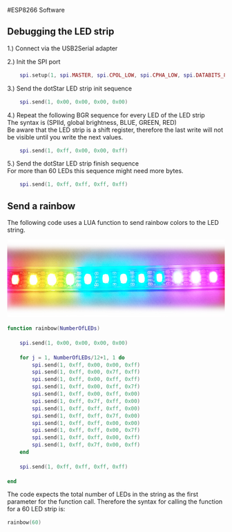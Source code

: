 #ESP8266 Software


## Debugging the LED strip

1.) Connect via the USB2Serial adapter

2.) Init the SPI port
```lua
    spi.setup(1, spi.MASTER, spi.CPOL_LOW, spi.CPHA_LOW, spi.DATABITS_8, 0);
```

3.) Send the dotStar LED strip init sequence
```lua
    spi.send(1, 0x00, 0x00, 0x00, 0x00)
```

4.) Repeat the following BGR sequence for every LED of the LED strip    
   The syntax is (SPIId, global brightness, BLUE, GREEN, RED)    
   Be aware that the LED strip is a shift register, therefore the last write will not be visible until you write the next values.
```lua
    spi.send(1, 0xff, 0x00, 0x00, 0xff)
```

5.) Send the dotStar LED strip finish sequence    
   For more than 60 LEDs this sequence might need more bytes.
```lua
    spi.send(1, 0xff, 0xff, 0xff, 0xff)
```

## Send a rainbow

The following code uses a LUA function to send rainbow colors to the LED string.

<img src="rainbow.jpg" alt="lamp" width="800px" height="180px">

```lua
function rainbow(NumberOfLEDs)

	spi.send(1, 0x00, 0x00, 0x00, 0x00)
	
	for j = 1, NumberOfLEDs/12+1, 1 do
		spi.send(1, 0xff, 0x00, 0x00, 0xff)
		spi.send(1, 0xff, 0x00, 0x7f, 0xff)
		spi.send(1, 0xff, 0x00, 0xff, 0xff)
		spi.send(1, 0xff, 0x00, 0xff, 0x7f)
		spi.send(1, 0xff, 0x00, 0xff, 0x00)
		spi.send(1, 0xff, 0x7f, 0xff, 0x00)
		spi.send(1, 0xff, 0xff, 0xff, 0x00)
		spi.send(1, 0xff, 0xff, 0x7f, 0x00)
		spi.send(1, 0xff, 0xff, 0x00, 0x00)
		spi.send(1, 0xff, 0xff, 0x00, 0x7f)
		spi.send(1, 0xff, 0xff, 0x00, 0xff)
		spi.send(1, 0xff, 0x7f, 0x00, 0xff)	
	end
	
	spi.send(1, 0xff, 0xff, 0xff, 0xff)
	
end
```

The code expects the total number of LEDs in the string as the first parameter for the function call. Therefore the syntax for calling the function for a 60 LED strip is:

```lua
rainbow(60)
```
